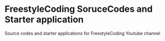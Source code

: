 # FreestyleCoding SoruceCodes and Starter application
Source codes and starter applications for FreestyleCoding Youtube channel
